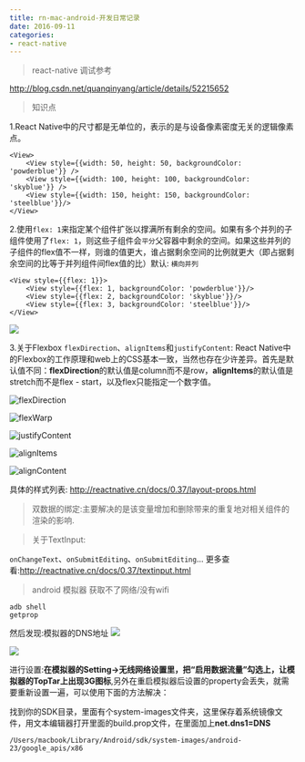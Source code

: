 ```yaml
---
title: rn-mac-android-开发日常记录
date: 2016-09-11
categories: 
- react-native
---
```


> react-native 调试参考

http://blog.csdn.net/quanqinyang/article/details/52215652

>知识点

1.React Native中的尺寸都是无单位的，表示的是与设备像素密度无关的逻辑像素点。
```
<View>
	<View style={{width: 50, height: 50, backgroundColor: 'powderblue'}} />
	<View style={{width: 100, height: 100, backgroundColor: 'skyblue'}} />
	<View style={{width: 150, height: 150, backgroundColor: 'steelblue'}}/>
</View>
```

2.使用``flex: 1``来指定某个组件扩张以撑满所有剩余的空间。如果有多个并列的子组件使用了``flex: 1``，则这些子组件会``平分``父容器中剩余的空间。如果这些并列的子组件的flex值不一样，则谁的值更大，谁占据剩余空间的比例就更大（即占据剩余空间的比等于并列组件间flex值的比）默认: ``横向并列``
```
<View style={{flex: 1}}>
	<View style={{flex: 1, backgroundColor: 'powderblue'}}/>
	<View style={{flex: 2, backgroundColor: 'skyblue'}}/>
	<View style={{flex: 3, backgroundColor: 'steelblue'}}/>
</View>
```

![](http://upload-images.jianshu.io/upload_images/80378-3c707360d005ae8c.png?imageMogr2/auto-orient/strip%7CimageView2/2/w/1240)

3.关于Flexbox
``flexDirection``、``alignItems``和``justifyContent``:
React Native中的Flexbox的工作原理和web上的CSS基本一致，当然也存在少许差异。首先是默认值不同：**flexDirection**的默认值是column而不是row，**alignItems**的默认值是stretch而不是flex - start，以及flex只能指定一个数字值。


![flexDirection](http://upload-images.jianshu.io/upload_images/80378-8854621e184fde69.png?imageMogr2/auto-orient/strip%7CimageView2/2/w/1240)

![flexWarp](http://upload-images.jianshu.io/upload_images/80378-3e01d184f940c2d4.png?imageMogr2/auto-orient/strip%7CimageView2/2/w/1240)

![justifyContent](http://upload-images.jianshu.io/upload_images/80378-393e92ff31c22867.png?imageMogr2/auto-orient/strip%7CimageView2/2/w/1240)


![alignItems](http://upload-images.jianshu.io/upload_images/80378-8bba57f0041fae31.png?imageMogr2/auto-orient/strip%7CimageView2/2/w/1240)


![alignContent](http://upload-images.jianshu.io/upload_images/80378-1b41103e2f83d4b4.png?imageMogr2/auto-orient/strip%7CimageView2/2/w/1240)

具体的样式列表:
http://reactnative.cn/docs/0.37/layout-props.html

> 双数据的绑定:主要解决的是该变量增加和删除带来的重复地对相关组件的渲染的影响.

> 关于TextInput:

``onChangeText``、``onSubmitEditing``、``onSubmitEditing``...
更多查看:http://reactnative.cn/docs/0.37/textinput.html

> android 模拟器 获取不了网络/没有wifi

```
adb shell
getprop
```

然后发现:模拟器的DNS地址
![](http://upload-images.jianshu.io/upload_images/80378-22de6a6484530f18.png?imageMogr2/auto-orient/strip%7CimageView2/2/w/1240)

![](http://upload-images.jianshu.io/upload_images/80378-44d740474d8e6ad3.png?imageMogr2/auto-orient/strip%7CimageView2/2/w/1240)

进行设置:**在模拟器的Setting->无线网络设置里，把“启用数据流量”勾选上，让模拟器的TopTar上出现3G图标**,另外在重启模拟器后设置的property会丢失，就需要重新设置一遍，可以使用下面的方法解决：

找到你的SDK目录，里面有个system-images文件夹，这里保存着系统镜像文件，用文本编辑器打开里面的build.prop文件，在里面加上**net.dns1=DNS**

```
/Users/macbook/Library/Android/sdk/system-images/android-23/google_apis/x86
```
